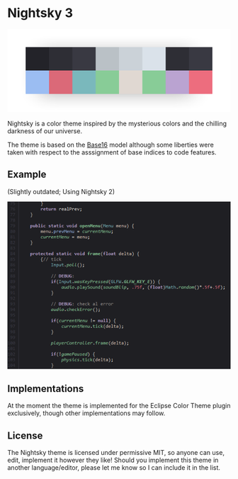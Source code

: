 # Nightsky 3

<p align="center">
  <img src="https://raw.githubusercontent.com/coffeenotfound/nightsky-theme/master/assets/palette_overview_v3.png" alt="Color Palette">
</p>

Nightsky is a color theme inspired by the mysterious colors and the chilling darkness of our universe.

The theme is based on the [Base16](https://github.com/chriskempson/base16) model although some liberties were taken
with respect to the asssignment of base indices to code features.

## Example
(Slightly outdated; Using Nightsky 2)
<p align="center">
  <img src="https://raw.githubusercontent.com/coffeenotfound/nightsky-theme/master/assets/example0_v2.png" alt="Code Example">
</p>

## Implementations
At the moment the theme is implemented for the Eclipse Color Theme plugin exclusively, though other implementations may follow.

## License
The Nightsky theme is licensed under permissive MIT, so anyone can use, edit, implement it however they like!
Should you implement this theme in another language/editor, please let me know so I can include it in the list.
